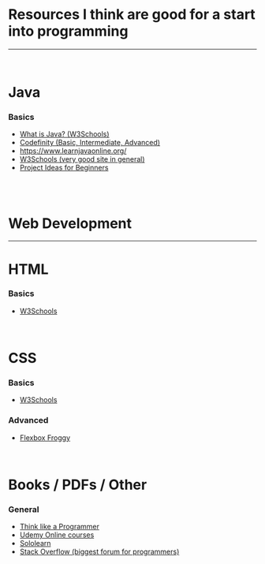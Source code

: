 # Resources I think are good for a start into programming
<hr/>
<br>

# Java
### Basics

* <a href="https://www.w3schools.com/java/java_intro.asp">What is Java? (W3Schools)</a>
* <a href="https://codefinity.com/start/java">Codefinity (Basic, Intermediate, Advanced)</a>
* https://www.learnjavaonline.org/
* <a href="https://www.w3schools.com/java/">W3Schools (very good site in general)</a>
* <a href="https://bootcamp.cvn.columbia.edu/blog/java-projects-for-beginners-to-gain-skills/">Project Ideas for Beginners</a>

<br><br>
# Web Development
<hr/>

# HTML
### Basics
* <a href="https://www.w3schools.com/html/">W3Schools</a>

<br>

# CSS
### Basics

* <a href="https://www.w3schools.com/css/">W3Schools</a>


### Advanced

* <a href="https://flexboxfroggy.com/#de">Flexbox Froggy</a>

<br>

# Books / PDFs / Other
### General

* <a href="http://www.r-5.org/files/books/computers/overviews/patterns/V_Anton_Spraul-Think_Like_a_Programmer-EN.pdf">Think like a Programmer</a>
* <a href="https://www.udemy.com/">Udemy Online courses</a>
* <a href="https://www.sololearn.com">Sololearn</a>
* <a href="https://www.stackoverflow.com">Stack Overflow (biggest forum for programmers)</a>
